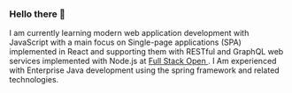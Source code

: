 ### Hello there 👋

<!--
**knyambee/knyambee** is a ✨ _special_ ✨ repository because its `README.md` (this file) appears on your GitHub profile.

Here are some ideas to get you started:

- 🔭 I’m currently working on ...
- 🌱 I’m currently learning ...
- 👯 I’m looking to collaborate on ...
- 🤔 I’m looking for help with ...
- 💬 Ask me about ...
- 📫 How to reach me: ...
- 😄 Pronouns: ...
- ⚡ Fun fact: ...
-->

I am currently learning modern web application development with JavaScript with a main focus on Single-page applications (SPA) implemented in React and supporting them with RESTful and GraphQL web services implemented with Node.js at [Full Stack Open ](https://fullstackopen.com/en/). I Am experienced with Enterprise Java development using the spring framework and related technologies.
